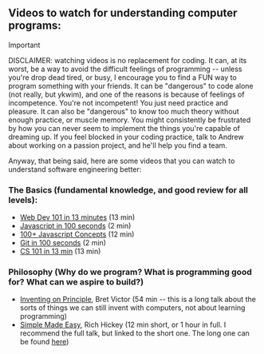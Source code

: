 ## Videos to watch for understanding computer programs:

> [!IMPORTANT] 
> DISCLAIMER: watching videos is no replacement for coding. It can, at its worst, be a way to avoid the difficult feelings of programming -- unless you're drop dead tired, or busy, I encourage you to find a FUN way to program something with your friends.
>  It can be "dangerous" to code alone (not really, but ykwim), and one of the reasons is because of feelings of incompetence. You're not incompetent! You just need practice and pleasure.
>  It can also be "dangerous" to know too much theory without enough practice, or muscle memory. You might consistently be frustrated by how you can never seem to implement the things you're capable of dreaming up. 
>  If you feel blocked in your coding practice, talk to Andrew about working on a passion project, and he'll help you find a team.

Anyway, that being said, here are some videos that you can watch to understand software engineering better:

### The Basics (fundamental knowledge, and good review for all levels):
- [Web Dev 101 in 13 minutes](https://www.youtube.com/watch?v=erEgovG9WBs) (13 min)  
- [Javascript in 100 seconds](https://www.youtube.com/watch?v=DHjqpvDnNGE) (2 min)  
- [100+ Javascript Concepts](https://www.youtube.com/watch?v=lkIFF4maKMU) (12 min)  
- [Git in 100 seconds](https://www.youtube.com/watch?v=hwP7WQkmECE) (2 min)  
- [CS 101 in 13 min](https://www.youtube.com/watch?v=-uleG_Vecis) (13 min)  

### Philosophy (Why do we program? What is programming good for? What can we aspire to build?)
- [Inventing on Principle](https://vimeo.com/906418692), Bret Victor (54 min -- this is a long talk about the sorts of things we can still invent with computers, not about learning programming) 
- [Simple Made Easy](https://www.youtube.com/watch?v=F87PtAoJNtg), Rich Hickey (12 min short, or 1 hour in full. I recommend the full talk, but linked to the short one. The long one can be found [here](https://www.youtube.com/watch?v=SxdOUGdseq4))
